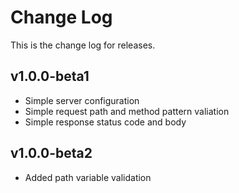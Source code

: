 # Change Log
This is the change log for releases.

## v1.0.0-beta1
*  Simple server configuration
*  Simple request path and method pattern valiation
*  Simple response status code and body

## v1.0.0-beta2
* Added path variable validation
